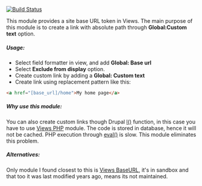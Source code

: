 [![Build Status](https://travis-ci.org/subhojit777/views_base_url.svg?branch=7.x-1.x)](https://travis-ci.org/subhojit777/views_base_url)

This module provides a site base URL token in Views. The main purpose of this
module is to create a link with absolute path through **Global:Custom text**
option.

##### Usage:
- Select field formatter in view, and add **Global: Base url**
- Select **Exclude from display** option.
- Create custom link by adding a **Global: Custom text**
- Create link using replacement pattern like this:
```html
<a href="[base_url]/home">My home page</a>
```

##### Why use this module:
You can also create custom links though Drupal
[l()](https://api.drupal.org/api/drupal/includes!common.inc/function/l)
function, in this case you have to use
[Views PHP](https://www.drupal.org/project/views_php) module. The code is stored
in database, hence it will not be cached. PHP execution through
[eval()](http://www.php.net/manual/en/function.eval.php) is slow.
This module eliminates this problem.

##### Alternatives:
Only module I found closest to this is
[Views BaseURL](https://www.drupal.org/sandbox/ergonlogic/1274240), it's in
sandbox and that too it was last modified years ago, means its not maintained.
